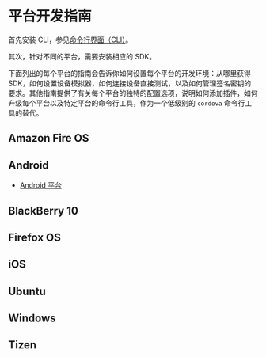 平台开发指南
====

首先安装 CLI，参见[命令行界面（CLI）](../docs/cli.md)。

其次，针对不同的平台，需要安装相应的 SDK。

下面列出的每个平台的指南会告诉你如何设置每个平台的开发环境：从哪里获得 SDK，如何设置设备模拟器，如何连接设备直接测试，以及如何管理签名密钥的要求。其他指南提供了有关每个平台的独特的配置选项，说明如何添加插件，如何升级每个平台以及特定平台的命令行工具，作为一个低级别的 `cordova` 命令行工具的替代。

## Amazon Fire OS

## Android

* [Android 平台](../docs/platforms-android.md)

## BlackBerry 10

## Firefox OS

## iOS

## Ubuntu

## Windows

## Tizen
